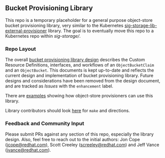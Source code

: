 ## Bucket Provisioning Library
This repo is a temporary placeholder for a general purpose object-store bucket provisioning library, very similar to the Kubernetes [sig-storage-lib-external-provisioner](https://github.com/kubernetes-sigs/sig-storage-lib-external-provisioner/blob/master/controller/controller.go) library.
The goal is to eventually move this repo to a Kubernetes repo within _sig-storage/_.

### Repo Layout
The overall [bucket provisioning library design](https://github.com/yard-turkey/lib-bucket-provisioner/blob/master/doc/design/object-bucket-lib.md) describes the Custom Resource Definitions, interfaces, and workflows of an `ObjectBucketClaim` and an `ObjectBucket`.
This documents is kept up-to-date and reflects the current design and implementation of bucket provisioning library.
Future designs and considerations have been removed from the design document, and are tracked as _Issues_ with the `enhancement` label.

There are [examples](https://github.com/yard-turkey/lib-bucket-provisioner/blob/master/doc/examples/) showing how object-store provisioners can use this library.

Library contributors should look [here](https://github.com/yard-turkey/lib-bucket-provisioner/blob/master/hack/README.md) for `make` and directions.


### Feedback and Community Input
Please submit PRs against any section of this repo, especially the library design.
Also, feel free to reach out to the initial authors: Jon Cope (jcope@redhat.com), Scott Creeley (screeley@redhat.com) and Jeff Vance (jvance@redhat.com). 

